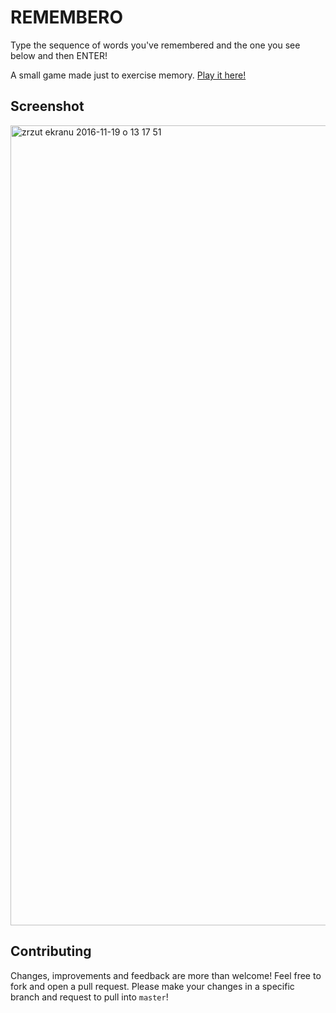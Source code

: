 # REMEMBERO
Type the sequence of words you've remembered and the one you see below and then ENTER!

A small game made just to exercise memory. [Play it here!](https://goo.gl/EJzpu9)

## Screenshot
<img width="1280" alt="zrzut ekranu 2016-11-19 o 13 17 51" src="https://cloud.githubusercontent.com/assets/3233873/20455821/531649d8-ae65-11e6-8cd5-b83a5f999540.png">

## Contributing
Changes, improvements and feedback are more than welcome! 
Feel free to fork and open a pull request. Please make your changes in a specific branch and request to pull into `master`!

